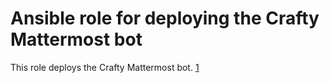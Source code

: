 Ansible role for deploying the Crafty Mattermost bot
====================================================

This role deploys the Crafty Mattermost bot. [1]

[1]: https://gitlab.com/opencraft/dev/crafty
